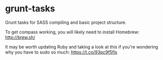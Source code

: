 # grunt-tasks
Grunt tasks for SASS compiling and basic project structure.

To get compass working, you will likely need to install Homebrew: http://brew.sh/

It may be worth updating Ruby and taking a look at this if you're wondering why you have to sudo so much:
https://t.co/93pc9f5fls
